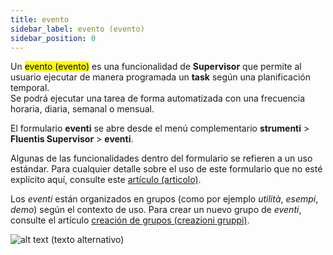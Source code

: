 ```yaml
---
title: evento
sidebar_label: evento (evento)
sidebar_position: 0
---
```


Un <mark>evento (evento)</mark> es una funcionalidad de **Supervisor** que permite al usuario ejecutar de manera programada un **task** según una planificación temporal.  
Se podrá ejecutar una tarea de forma automatizada con una frecuencia horaria, diaria, semanal o mensual.

El formulario **eventi** se abre desde el menú complementario **strumenti** > **Fluentis Supervisor** > **eventi**.

Algunas de las funcionalidades dentro del formulario se refieren a un uso estándar. Para cualquier detalle sobre el uso de este formulario que no esté explícito aquí, consulte este [artículo (articolo)](/docs/guide/common).

Los *eventi* están organizados en grupos (como por ejemplo *utilità*, *esempi*, *demo*) según el contexto de uso. Para crear un nuevo grupo de *eventi*, consulte el artículo [creación de grupos (creazioni gruppi)](../../group-creation).

![alt text (texto alternativo)](/img/it-it/applications/supervisor/supervisor11.png)